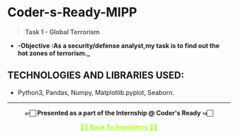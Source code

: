 # Coder-s-Ready-MIPP

>  **Task 1 - Global Terrorism**

- **-Objective :As a security/defense analyst,my task is to find out the hot zones of terrorism._**

## TECHNOLOGIES AND LIBRARIES USED:

- Python3, Pandas, Numpy, Matplotlib.pyplot, Seaborn.

---

<p align="center"> <b> 👉🏻 Presented as a part of the Internship @ Coder's Ready 👈🏻 <b> </p>

<p align="center"><a href='https://github.com/Vedu16201/Coder-s-Ready-MIPP-Task-1--Global-Terrorism', style='color: greenyellow;'> ✌🏻 Back To Repository ✌🏻</p>

